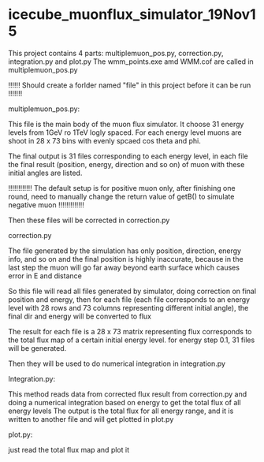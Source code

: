 # icecube_muonflux_simulator_19Nov15

This project contains 4 parts: multiplemuon_pos.py, correction.py, integration.py and plot.py
The wmm_points.exe amd WMM.cof are called in multiplemuon_pos.py

!!!!!! Should create a forlder named "file" in this project before it can be run !!!!!!!


multiplemuon_pos.py:

This file is the main body of the muon flux simulator. It choose 31 energy levels
from 1GeV ro 1TeV logly spaced. For each energy level muons are shoot in 28 x 73 bins
with evenly spcaed cos theta and phi. 

The final output is 31 files corresponding to each energy level, in each file the 
final result (position, energy, direction and so on) of muon with these initial angles
are listed.

!!!!!!!!!!!! The default setup is for positive muon only, after finishing one round, need to manually change the 
return value of getB() to simulate negative muon !!!!!!!!!!!!!

Then these files will be corrected in correction.py



correction.py

The file generated by the simulation has only position, direction, energy info, and 
so on and the final position is highly inaccurate, because in the last step the muon
will go far away beyond earth surface which causes error in E and distance

So this file will read all files generated by simulator, doing correction on final
position and energy, then for each file (each file corresponds to an energy level
with 28 rows and 73 columns representing different initial angle), the final dir and
energy will be converted to flux

The result for each file is a 28 x 73 matrix representing flux corresponds to the 
total flux map of a certain initial energy level. for energy step 0.1, 31 files will
be generated.

Then they will be used to do numerical integration in integration.py



Integration.py:

This method reads data from corrected flux result from correction.py and doing a 
numerical integration based on energy to get the total flux of all energy levels
The output is the total flux for all energy range, and it is written to another
file and will get plotted in plot.py



plot.py:

just read the total flux map and plot it
